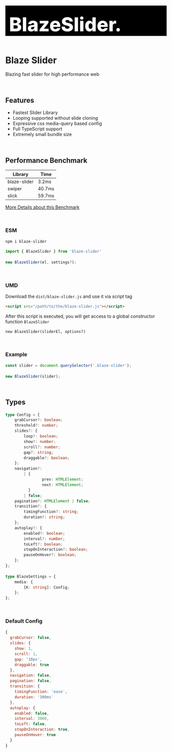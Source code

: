 <br />

<img src="assets/BlazeSlider.svg" />

<br />
<br />

# Blaze Slider

Blazing fast slider for high performance web

<br/>

## Features

- Fastest Slider Library
- Looping supported without slide cloning
- Expressive css media-query based config
- Full TypeScript support
- Extremely small bundle size

<br/>

## Performance Benchmark

| Library      | Time   |
| ------------ | ------ |
| blaze-slider | 3.2ms  |
| swiper       | 40.7ms |
| slick        | 59.7ms |

[More Details about this Benchmark](https://github.com/blaze-slider/blaze-slider/tree/main/benchmark)

<br/>

### ESM

```bash
npm i blaze-slider
```

```javascript
import { BlazeSlider } from 'blaze-slider'

new BlazeSlider(el, settings?);
```

<br/>

### UMD

Download the `dist/blaze-slider.js` and use it via script tag

```html
<script src="/path/to/the/blaze-slider.js"></script>
```

After this script is executed, you will get access to a global constructor function `BlazeSlider`

```
new BlazeSlider(sliderEl, options?)
```

<br/>

### Example

```javascript
const slider = document.querySelector('.blaze-slider');

new BlazeSlider(slider);
```

<br/>

## Types

```typescript
type Config = {
	grabCursor?: boolean;
	threshold?: number;
	slides?: {
		loop?: boolean;
		show?: number;
		scroll?: number;
		gap?: string;
		draggable?: boolean;
	};
	navigation?:
		| {
				prev: HTMLElement;
				next: HTMLElement;
		  }
		| false;
	pagination?: HTMLElement | false;
	transition?: {
		timingFunction?: string;
		duration?: string;
	};
	autoplay?: {
		enabled?: boolean;
		interval?: number;
		toLeft?: boolean;
		stopOnInteraction?: boolean;
		pauseOnHover?: boolean;
	};
};

type BlazeSettings = {
	media: {
		[K: string]: Config;
	};
};
```

<br/>

### Default Config

```javascript
{
  grabCursor: false,
  slides: {
    show: 1,
    scroll: 1,
    gap: '10px',
    draggable: true
  },
  navigation: false,
  pagination: false,
  transition: {
    timingFunction: 'ease',
    duration: '300ms'
  },
  autoplay: {
    enabled: false,
    interval: 3000,
    toLeft: false,
    stopOnInteraction: true,
    pauseOnHover: true
  }
}
```
